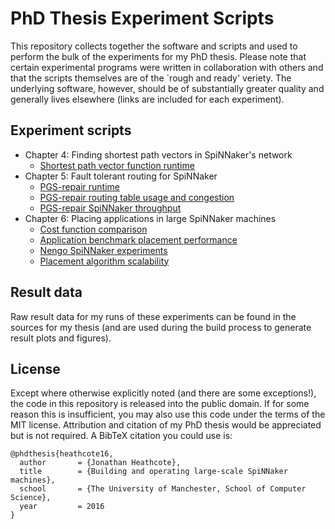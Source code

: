 PhD Thesis Experiment Scripts
=============================

This repository collects together the software and scripts and used to perform
the bulk of the experiments for my PhD thesis. Please note that certain
experimental programs were written in collaboration with others and that the
scripts themselves are of the `rough and ready' veriety. The underlying
software, however, should be of substantially greater quality and generally
lives elsewhere (links are included for each experiment).

Experiment scripts
------------------

* Chapter 4: Finding shortest path vectors in SpiNNaker's network
  - [Shortest path vector function runtime](./chapter_4/shortest_path_vector_runtime/)
* Chapter 5: Fault tolerant routing for SpiNNaker
  - [PGS-repair runtime](./chapter_5/pgs_repair_runtime/)
  - [PGS-repair routing table usage and congestion](./chapter_5/pgs_repair_tables_and_congestion/)
  - [PGS-repair SpiNNaker throughput](./chapter_5/pgs_repair_spinnaker_throughput/)
* Chapter 6: Placing applications in large SpiNNaker machines
  - [Cost function comparison](./chapter_6/cost_function_comparison/)
  - [Application benchmark placement performance](./chapter_6/benchmark_placement/)
  - [Nengo SpiNNaker experiments](./chapter_6/nengo_spinnaker_test/)
  - [Placement algorithm scalability](./chapter_6/scalability/)


Result data
-----------

Raw result data for my runs of these experiments can be found in the sources
for my thesis (and are used during the build process to generate result plots
and figures).

License
-------

Except where otherwise explicitly noted (and there are some exceptions!), the
code in this repository is released into the public domain. If for some reason
this is insufficient, you may also use this code under the terms of the MIT
license.  Attribution and citation of my PhD thesis would be appreciated but is
not required. A BibTeX citation you could use is:

    @phdthesis{heathcote16,
      author       = {Jonathan Heathcote}, 
      title        = {Building and operating large-scale SpiNNaker machines},
      school       = {The University of Manchester, School of Computer Science},
      year         = 2016
    }


